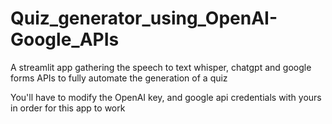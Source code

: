 # Quiz_generator_using_OpenAI-Google_APIs
A streamlit app gathering the speech to text whisper, chatgpt and google forms APIs to fully automate the generation of a quiz

You'll have to modify the OpenAI key, and google api credentials with yours in order for this app to work
